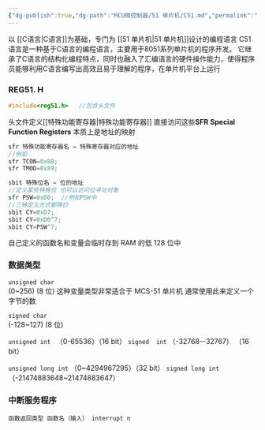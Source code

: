 ```yaml
---
{"dg-publish":true,"dg-path":"MCU微控制器/51 单片机/C51.md","permalink":"/MCU微控制器/51 单片机/C51/","dgPassFrontmatter":true,"noteIcon":"","created":"2024-05-21T15:20:27.729+08:00","updated":"2024-09-20T10:47:40.581+08:00"}
---
```



以 [[C语言\|C语言]]为基础，专门为 [[51 单片机\|51 单片机]]设计的编程语言
C51语言是一种基于C语言的编程语言，主要用于8051系列单片机的程序开发。
它继承了C语言的结构化编程特点，同时也融入了汇编语言的硬件操作能力，使得程序员能够利用C语言编写出高效且易于理解的程序，在单片机平台上运行

### REG51. H
```C
#include<reg51.h>   //包含头文件
```

头文件定义[[特殊功能寄存器\|特殊功能寄存器]] 
直接访问这些**SFR**    **Special Function Registers**
本质上是地址的映射

```C
sfr 特殊功能寄存器名 = 特殊寄存器对应的地址
//例如
sfr TCON=0x88;
sfr TMOD=0x89;
```

```c
sbit 特殊位名 = 位的地址
//定义某些特殊位 也可以访问位寻址对象
sfr PSW=0xD0;  //例如PSW中
//三种定义方式都等价
sbit CY=0xD7;
sbit CY=0xD0^7;
sbit CY=PSW^7;
```

自己定义的函数名和变量会临时存到 RAM 的低 128 位中


### 数据类型
`unsigned char`   
(0~256) (8 位)
这种变量类型非常适合于 MCS-51 单片机
通常使用此来定义一个字节的数

`signed char `     
(-128~127) (8 位)
 
`unsigned int `
（0-65536）（16 bit）
`signed  int`
（-32768--32767） （16 bit）

`unsigned long int`
（0~4294967295）（32 bit）
`signed long int`
（-21474883648~21474883647） 

### 中断服务程序
`函数返回类型 函数名（输入） interrupt n`

